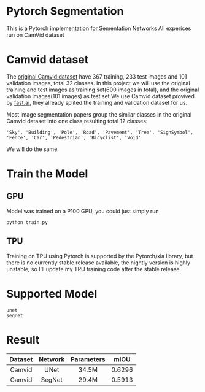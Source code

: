 # Pytorch Segmentation

This is a Pytorch implementation for Sementation Networks
All experices run on CamVid dataset


# Camvid dataset
The [original Camvid dataset](http://mi.eng.cam.ac.uk/research/projects/VideoRec/CamVid/) have 367 training, 233 test images and 101 validation images, total 32 classes. In this project we will use the original training and test images as training set(600 images in total), and the original validation images(101 images) as test set.We use Camvid dataset provived by [fast.ai](https://course.fast.ai/datasets#image-localization), they already splited the training and validation dataset for us.


Most image segmentation papers group the similar classes in the original Camvid dataset into one class,resulting total 12 classes:
```
'Sky', 'Building', 'Pole', 'Road', 'Pavement', 'Tree', 'SignSymbol', 'Fence', 'Car', 'Pedestrian', 'Bicyclist', 'Void'
```
We will do the same.

# Train the Model

## GPU
Model was trained on a P100 GPU, you could just simply run
```
python train.py
```

## TPU
Training on TPU using Pytorch is supported by the Pytorch/xla library, but there is no currently stable release available,
the nightly version is highly unstable, so I'll update my TPU training code after the stable release.

# Supported Model

```
unet
segnet
```
# Result

|Dataset|Network|Parameters|mIOU|
|:-----:|:-----:|:--------:|:--:|
|Camvid|UNet|34.5M|0.6296|
|Camvid|SegNet|29.4M|0.5913|
